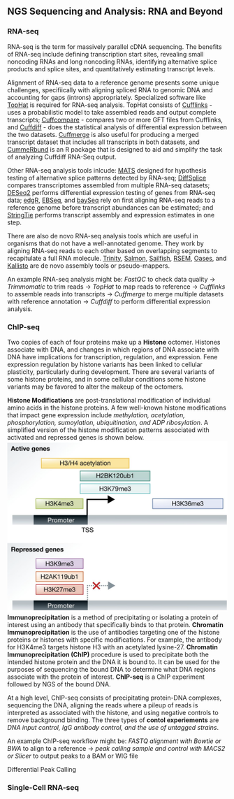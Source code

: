 ## NGS Sequencing and Analysis: RNA and Beyond

### RNA-seq
RNA-seq is the term for massively parallel cDNA sequencing. The benefits of RNA-seq include defining transcription start sites, revealing small noncoding RNAs and long noncoding RNAs, identifying alternative splice products and splice sites, and quantitatively estimating transcript levels.

Alignment of RNA-seq data to a reference genome presents some unique challenges, specifiically with aligning spliced RNA to genomic DNA and accounting for gaps (introns) appropriately. Specialized software like [TopHat](http://ccb.jhu.edu/software/tophat/manual.shtml) is required for RNA-seq analysis. TopHat consists of [Cufflinks](http://cole-trapnell-lab.github.io/cufflinks/cufflinks/index.html#cufflinks-output-files) - uses a probabilistic model to take assembled reads and output complete transcripts; [Cuffcompare](http://cole-trapnell-lab.github.io/cufflinks/cuffcompare/) - compares two or more GFT files from Cufflinks, and [Cuffdiff](http://cole-trapnell-lab.github.io/cufflinks/cuffdiff/index.html#cuffdiff-output-files) - does the statistical analysis of differential expression between the two datasets. [Cuffmerge](http://cole-trapnell-lab.github.io/cufflinks/cuffmerge/index.html#cuffmerge-output-files) is also useful for producing a merged transcript dataset that includes all transcripts in both datasets, and [CummeRbund](http://compbio.mit.edu/cummeRbund/index.html) is an R package that is designed to aid and simplify the task of analyzing Cuffdiff RNA-Seq output. 

Other RNA-seq analysis tools inlcude: [MATS](https://pubmed.ncbi.nlm.nih.gov/22266656/) designed for hypothesis testing of alternative splice patterns detected by RNA-seq; [DiffSplice](https://pubmed.ncbi.nlm.nih.gov/23155066/) compares transcriptomes assembled from multiple RNA-seq datasets; [DESeq2](https://genomebiology.biomedcentral.com/articles/10.1186/s13059-014-0550-8) performs differential expression testing of genes from RNA-seq data; [edgR](https://academic.oup.com/bioinformatics/article/26/1/139/182458), [EBSeq](https://www.bioconductor.org/packages/devel/bioc/vignettes/EBSeq/inst/doc/EBSeq_Vignette.pdf), and [baySeq](https://bmcbioinformatics.biomedcentral.com/articles/10.1186/1471-2105-11-422) rely on first aligning RNA-seq reads to a reference genome before transcript abundances can be estimated; and [StringTie](https://ccb.jhu.edu/software/stringtie/) performs transcript assembly and expression estimates in one step.

There are also de novo RNA-seq analysis tools which are useful in organisms that do not have a well-annotated genome. They work by aligning RNA-seq reads to each other based on overlapping segments to recapitulate a full RNA molecule. [Trinity](https://www.ncbi.nlm.nih.gov/pmc/articles/PMC3571712/), [Salmon](https://salmon.readthedocs.io/en/latest/), [Sailfish](https://www.nature.com/articles/nbt.2862), [RSEM](https://github.com/deweylab/RSEM), [Oases](https://pubmed.ncbi.nlm.nih.gov/22368243/), and [Kallisto](https://www.nature.com/articles/nbt.3519) are de novo assembly tools or pseudo-mappers. 

An example RNA-seq analysis might be: *FastQC* to check data quality -> *Trimmomatic* to trim reads -> *TopHat* to map reads to reference -> *Cufflinks* to assemble reads into transcripts -> *Cuffmerge* to merge multiple datasets with reference annotation -> *Cuffdiff* to perform differential expression analysis.

### ChIP-seq
Two copies of each of four proteins make up a **Histone** octomer. Histones associate with DNA, and changes in which regions of DNA associate with DNA have implications for transcription, regulation, and expression. Fene expression regulation by histone variants has been linked to cellular plasticity, particularly during development. There are several variants of some histone proteins, and in some celllular conditions some histone variants may be favored to alter the makeup of the octomers. 

**Histone Modifications** are post-translational modification of individual amino acids in the histone proteins. A few well-known histone modifications that impact gene expression include _methylation, acetylation, phosphorylation, sumoylation, ubiquitination, and ADP ribosylation_. A simplified version of the histone modification patterns associated with activated and repressed genes is shown below. 
![histone.png](/files/histone.png)
**Immunoprecipitation** is a method of precipitating or isolating a protein of interest using an antibody that specifically binds to that protein. **Chromatin Immunoprecipitation** is the use of antibodies targeting one of the histone proteins or histones with specific modifications. For example, the antibody for H3K4me3 targets histone H3 with an acetylated lysine-27. **Chromatin Immunoprecipitation (ChIP)** procedure is used to precipitate both the intended histone protein and the DNA it is bound to. It can be used for the purposes of sequencing the bound DNA to determine what DNA regions associate with the protein of interest. **ChIP-seq** is a ChIP experiment followed by NGS of the bound DNA.

At a high level, ChIP-seq consists of precipitating protein-DNA complexes, sequencing the DNA, aligning the reads where a pileup of reads is interpreted as associated with the histone, and using negative controls to remove background binding. The three types of **contol experiements** are _DNA input control, IgG antibody control, and the use of untagged strains_. 

An example ChIP-seq workflow might be: _FASTQ alignment with Bowtie or BWA_ to align to a reference -> _peak calling sample and control with MACS2 or Slicer_ to output peaks to a BAM or WIG file 

Differential Peak Calling 
### Single-Cell RNA-seq
